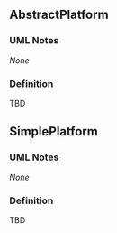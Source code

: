 ## AbstractPlatform

### UML Notes

*None*

### Definition

TBD

## SimplePlatform

### UML Notes

*None*

### Definition

TBD
